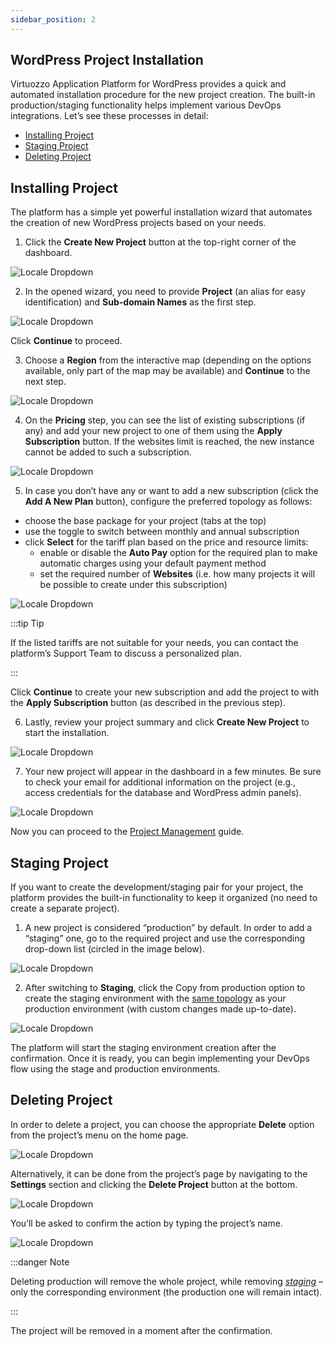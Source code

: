 ```yaml
---
sidebar_position: 2
---
```


## WordPress Project Installation

Virtuozzo Application Platform for WordPress provides a quick and automated installation procedure for the new project creation. The built-in production/staging functionality helps implement various DevOps integrations. Let’s see these processes in detail:

- [Installing Project](https://cloudmydc.com/)
- [Staging Project](https://cloudmydc.com/)
- [Deleting Project](https://cloudmydc.com/)

## Installing Project

The platform has a simple yet powerful installation wizard that automates the creation of new WordPress projects based on your needs.

1. Click the **Create New Project** button at the top-right corner of the dashboard.

<div style={{
    display:'flex',
    justifyContent: 'center',
    margin: '0 0 1rem 0'
}}>

![Locale Dropdown](./img/WordPressProjectInstallation/01-create-new-project.png)

</div>

2. In the opened wizard, you need to provide **Project** (an alias for easy identification) and **Sub-domain Names** as the first step.

<div style={{
    display:'flex',
    justifyContent: 'center',
    margin: '0 0 1rem 0'
}}>

![Locale Dropdown](./img/WordPressProjectInstallation/02-project-domain.png)

</div>

Click **Continue** to proceed.

3. Choose a **Region** from the interactive map (depending on the options available, only part of the map may be available) and **Continue** to the next step.

<div style={{
    display:'flex',
    justifyContent: 'center',
    margin: '0 0 1rem 0'
}}>

![Locale Dropdown](./img/WordPressProjectInstallation/03-project-region.png)

</div>

4. On the **Pricing** step, you can see the list of existing subscriptions (if any) and add your new project to one of them using the **Apply Subscription** button. If the websites limit is reached, the new instance cannot be added to such a subscription.

<div style={{
    display:'flex',
    justifyContent: 'center',
    margin: '0 0 1rem 0'
}}>

![Locale Dropdown](./img/WordPressProjectInstallation/04-project-existing-subscriptions.png)

</div>

5. In case you don’t have any or want to add a new subscription (click the **Add A New Plan** button), configure the preferred topology as follows:

- choose the base package for your project (tabs at the top)
- use the toggle to switch between monthly and annual subscription
- click **Select** for the tariff plan based on the price and resource limits:
  - enable or disable the **Auto Pay** option for the required plan to make automatic charges using your default payment method
  - set the required number of **Websites** (i.e. how many projects it will be possible to create under this subscription)

<div style={{
    display:'flex',
    justifyContent: 'center',
    margin: '0 0 1rem 0'
}}>

![Locale Dropdown](./img/WordPressProjectInstallation/05-project-pricing.png)

</div>

:::tip Tip

If the listed tariffs are not suitable for your needs, you can contact the platform’s Support Team to discuss a personalized plan.

:::

Click **Continue** to create your new subscription and add the project to with the **Apply Subscription** button (as described in the previous step).

6. Lastly, review your project summary and click **Create New Project** to start the installation.

<div style={{
    display:'flex',
    justifyContent: 'center',
    margin: '0 0 1rem 0'
}}>

![Locale Dropdown](./img/WordPressProjectInstallation/06-project-summary.png)

</div>

7. Your new project will appear in the dashboard in a few minutes. Be sure to check your email for additional information on the project (e.g., access credentials for the database and WordPress admin panels).

<div style={{
    display:'flex',
    justifyContent: 'center',
    margin: '0 0 1rem 0'
}}>

![Locale Dropdown](./img/WordPressProjectInstallation/07-project-installing.png)

</div>

Now you can proceed to the [Project Management](https://cloudmydc.com/) guide.

## Staging Project

If you want to create the development/staging pair for your project, the platform provides the built-in functionality to keep it organized (no need to create a separate project).

1. A new project is considered “production” by default. In order to add a “staging” one, go to the required project and use the corresponding drop-down list (circled in the image below).

<div style={{
    display:'flex',
    justifyContent: 'center',
    margin: '0 0 1rem 0'
}}>

![Locale Dropdown](./img/WordPressProjectInstallation/08-open-staging-project.png)

</div>

2. After switching to **Staging**, click the Copy from production option to create the staging environment with the <u>same topology</u> as your production environment (with custom changes made up-to-date).

<div style={{
    display:'flex',
    justifyContent: 'center',
    margin: '0 0 1rem 0'
}}>

![Locale Dropdown](./img/WordPressProjectInstallation/09-create-staging-environment.png)

</div>

The platform will start the staging environment creation after the confirmation. Once it is ready, you can begin implementing your DevOps flow using the stage and production environments.

## Deleting Project

In order to delete a project, you can choose the appropriate **Delete** option from the project’s menu on the home page.

<div style={{
    display:'flex',
    justifyContent: 'center',
    margin: '0 0 1rem 0'
}}>

![Locale Dropdown](./img/WordPressProjectInstallation/10-dashboard-delete-project.png)

</div>

Alternatively, it can be done from the project’s page by navigating to the **Settings** section and clicking the **Delete Project** button at the bottom.

<div style={{
    display:'flex',
    justifyContent: 'center',
    margin: '0 0 1rem 0'
}}>

![Locale Dropdown](./img/WordPressProjectInstallation/11-settings-delete-project-button.png)

</div>

You’ll be asked to confirm the action by typing the project’s name.

<div style={{
    display:'flex',
    justifyContent: 'center',
    margin: '0 0 1rem 0'
}}>

![Locale Dropdown](./img/WordPressProjectInstallation/12-delete-project-confirmation.png)

</div>

:::danger Note

Deleting production will remove the whole project, while removing _[staging](https://cloudmydc.com/)_ – only the corresponding environment (the production one will remain intact).

:::

The project will be removed in a moment after the confirmation.
